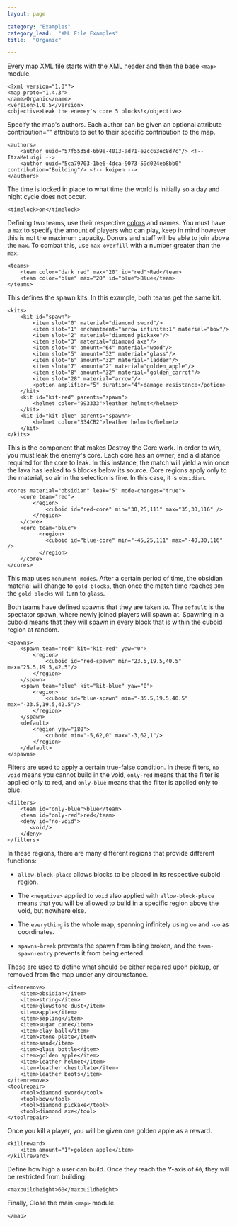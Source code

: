 ```yaml
---
layout: page

category: "Examples"
category_lead:  "XML File Examples"
title:  "Organic"

---
```


[<i class="fa fa-share right-ref-link"></i>](/modules/main)
Every map XML file starts with the XML header and then the base `<map>` module.

    <?xml version="1.0"?>
    <map proto="1.4.3">
    <name>Organic</name>
    <version>1.0.5</version>
    <objective>Leak the enemey's core 5 blocks!</objective>
    
Specify the map's authors. Each author can be given an optional attribute contribution="" attribute to set to their specific contribution to the map.

    <authors>
        <author uuid="57f5535d-6b9e-4013-ad71-e2cc63ec8d7c"/> <!-- ItzaMeLuigi -->
        <author uuid="5ca79703-1be6-4dca-9073-59d024eb8bb0" contribution="Building"/> <!-- koipen -->
    </authors>

The time is locked in place to what time the world is initially so a day and night cycle does not occur.

    <timelock>on</timelock>
    
Defining two teams, use their respective [colors](/reference/formatting#chatColors) and names. You must have a `max` to specify the amount of players who can play, keep in mind however this is not the maximum capacity. Donors and staff will be able to join above the `max`. To combat this, use `max-overfill` with a number greater than the `max`.

    <teams>
        <team color="dark red" max="20" id="red">Red</team>
        <team color="blue" max="20" id="blue">Blue</team>
    </teams>

[<i class="fa fa-share right-ref-link"></i>](/modules/kits)
This defines the spawn kits. In this example, both teams get the same kit. 

    <kits>
        <kit id="spawn">
            <item slot="0" material="diamond sword"/>
            <item slot="1" enchantment="arrow infinite:1" material="bow"/>
            <item slot="2" material="diamond pickaxe"/>
            <item slot="3" material="diamond axe"/>
            <item slot="4" amount="64" material="wood"/>
            <item slot="5" amount="32" material="glass"/>
            <item slot="6" amount="32" material="ladder"/>
            <item slot="7" amount="2" material="golden_apple"/>
            <item slot="8" amount="32" material="golden_carrot"/>
            <item slot="28" material="arrow"/>
            <potion amplifier="5" duration="4">damage resistance</potion>
        </kit>
        <kit id="kit-red" parents="spawn">
            <helmet color="993333">leather helmet</helmet>
        </kit>
        <kit id="kit-blue" parents="spawn">
            <helmet color="334CB2">leather helmet</helmet>
        </kit>
    </kits>
    
[<i class="fa fa-share right-ref-link"></i>](/modules/gamemode_dtc)
This is the component that makes Destroy the Core work. In order to win, you must leak the enemy's core. Each core has an owner, and a distance required for the core to leak. In this instance, the match will yield a win once the lava has leaked to `5` blocks below its source. Core regions apply only to the material, so air in the selection is fine. In this case, it is `obsidian`.

    <cores material="obsidian" leak="5" mode-changes="true">
        <core team="red">
            <region>
                <cuboid id="red-core" min="30,25,111" max="35,30,116" />
            </region>
        </core>
        <core team="blue">
	          <region>
                <cuboid id="blue-core" min="-45,25,111" max="-40,30,116" />
	          </region>
        </core>
    </cores>
    
This map uses `monument modes`. After a certain period of time, the obsidian material will change to `gold blocks`, then once the match time reaches `30m` the `gold blocks` will turn to `glass`.

<modes>
    <mode after="15m" material="gold block"/>
    <mode after="30m" material="glass"/>
</modes>

[<i class="fa fa-share right-ref-link"></i>](/modules/spawns)
Both teams have defined spawns that they are taken to. The `default` is the spectator spawn, where newly joined players will spawn at.
Spawning in a cuboid means that they will spawn in every block that is within the cuboid region at random.

    <spawns>
        <spawn team="red" kit="kit-red" yaw="0">
            <region>
                <cuboid id="red-spawn" min="23.5,19.5,40.5" max="25.5,19.5,42.5"/>
            </region>
        </spawn>
        <spawn team="blue" kit="kit-blue" yaw="0">
            <region>
                <cuboid id="blue-spawn" min="-35.5,19.5,40.5" max="-33.5,19.5,42.5"/>
            </region>
        </spawn>
        <default>
            <region yaw="180">
                <cuboid min="-5,62,0" max="-3,62,1"/>
            </region>
        </default>
    </spawns>
    
[<i class="fa fa-share right-ref-link"></i>](/modules/filters)
Filters are used to apply a certain true-false condition.
In these filters, `no-void` means you cannot build in the void, `only-red` means that the filter is applied only to red, and `only-blue` means that the filter is applied only to blue.

    <filters>
        <team id="only-blue">blue</team>
        <team id="only-red">red</team>
        <deny id="no-void">
           <void/>
        </deny>
    </filters>
    
[<i class="fa fa-share right-ref-link"></i>](/modules/regions)
In these regions, there are many different regions that provide different functions:
- `allow-block-place` allows blocks to be placed in its respective cuboid region.
- The `<negative>` applied to `void` also applied with `allow-block-place` means that you will be allowed to build in a specific region above the void, but nowhere else.
- The `everything` is the whole map, spanning infinitely using `oo` and `-oo` as coordinates.
- `spawns-break` prevents the spawn from being broken, and the `team-spawn-entry` prevents it from being entered.

    <regions>
        <union id="allow-block-place">
            <rectangle min="-75,22" max="65,149"/>
        </union>
        <negative id="void">
            <region id="allow-block-place"/>
        </negative>
        <rectangle id="everything" min="oo,oo" max="-oo,-oo"/>
        <union id="spawns-break">
            <cuboid id="red-spawn-entry" min="18,18,34" max="31,24,49"/>
            <cuboid id="blue-spawn-entry" min="-41,18,34" max="-28,24,49"/>
        </union>
        <apply block-break="never" block-place="never" message="You may not break spawn" region="spawns-break"/>
        <apply enter="only-red" message="You may not enter the enemy spawn" region="red-spawn-entry"/>
        <apply enter="only-blue" message="You may not enter the enemy spawn" region="blue-spawn-entry"/>
        <apply block-place="never" block-break="never" message="You may not edit the void area!" region="void"/>
    </regions>

[<i class="fa fa-share right-ref-link"></i>](/modules/repair_remove_keep)
These are used to define what should be either repaired upon pickup, or removed from the map under any circumstance.

    <itemremove>
        <item>obsidian</item>
        <item>string</item>
        <item>glowstone dust</item>
        <item>apple</item>
        <item>sapling</item>
        <item>sugar cane</item>
        <item>clay ball</item>
        <item>stone plate</item>
        <item>sand</item>
        <item>glass bottle</item>
        <item>golden apple</item>
        <item>leather helmet</item>
        <item>leather chestplate</item>
        <item>leather boots</item>
    </itemremove>
    <toolrepair>
        <tool>diamond sword</tool>
        <tool>bow</tool>
        <tool>diamond pickaxe</tool>
        <tool>diamond axe</tool>
    </toolrepair>

[<i class="fa fa-share right-ref-link"></i>](/modules/killreward)
Once you kill a player, you will be given one golden apple as a reward.

    <killreward>
        <item amount="1">golden apple</item>
    </killreward>
    
Define how high a user can build. Once they reach the Y-axis of `60`, they will be restricted from building.

    <maxbuildheight>60</maxbuildheight>

Finally, Close the main `<map>` module.

    </map>



